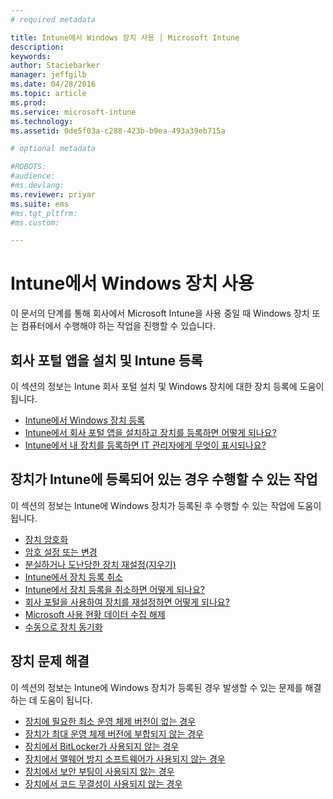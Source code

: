 ```yaml
---
# required metadata

title: Intune에서 Windows 장치 사용 | Microsoft Intune
description:
keywords:
author: Staciebarker
manager: jeffgilb
ms.date: 04/28/2016
ms.topic: article
ms.prod:
ms.service: microsoft-intune
ms.technology:
ms.assetid: 0de5f03a-c288-423b-b9ea-493a39eb715a

# optional metadata

#ROBOTS:
#audience:
#ms.devlang:
ms.reviewer: priyar
ms.suite: ems
#ms.tgt_pltfrm:
#ms.custom:

---
```


# Intune에서 Windows 장치 사용

이 문서의 단계를 통해 회사에서 Microsoft Intune을 사용 중일 때 Windows 장치 또는 컴퓨터에서 수행해야 하는 작업을 진행할 수 있습니다.

## 회사 포털 앱을 설치 및 Intune 등록

이 섹션의 정보는 Intune 회사 포털 설치 및 Windows 장치에 대한 장치 등록에 도움이 됩니다.

- [Intune에서 Windows 장치 등록](enroll-your-device-in-intune-windows.md)</br>
- [Intune에서 회사 포털 앱을 설치하고 장치를 등록하면 어떻게 되나요?](what-happens-if-you-install-the-company-portal-app-and-enroll-your-device-in-intune-windows.md)</br>
- [Intune에서 내 장치를 등록하면 IT 관리자에게 무엇이 표시되나요?](what-can-your-it-administrator-see-when-you-enroll-your-device-in-intune-windows.md)

## 장치가 Intune에 등록되어 있는 경우 수행할 수 있는 작업

이 섹션의 정보는 Intune에 Windows 장치가 등록된 후 수행할 수 있는 작업에 도움이 됩니다.

- [장치 암호화](encrypt-your-device-windows.md)</br>
- [암호 설정 또는 변경](set-or-change-your-password-windows.md)</br>
- [분실하거나 도난당한 장치 재설정(지우기)](reset-erase-your-lost-or-stolen-device-windows.md)</br>
- [Intune에서 장치 등록 취소](unenroll-your-device-from-intune-windows.md)</br>
- [Intune에서 장치 등록을 취소하면 어떻게 되나요?](what-happens-if-you-unenroll-your-device-from-intune-windows.md)</br>
- [회사 포털을 사용하여 장치를 재설정하면 어떻게 되나요?](what-happens-if-you-reset-your-device-using-the-company-portal-windows.md)</br>
- [Microsoft 사용 현황 데이터 수집 해제](turn-off-microsoft-usage-data-collection-windows.md)</br>
- [수동으로 장치 동기화](sync-your-device-manually-windows.md)

## 장치 문제 해결

이 섹션의 정보는 Intune에 Windows 장치가 등록된 경우 발생할 수 있는 문제를 해결하는 데 도움이 됩니다.

- [장치에 필요한 최소 운영 체제 버전이 없는 경우](device-doesnt-have-the-required-minimum-operating-system-version-windows.md)</br>
- [장치가 최대 운영 체제 버전에 부합되지 않는 경우](device-doesnt-comply-with-maximum-operating-system-version-windows.md)</br>
- [장치에서 BitLocker가 사용되지 않는 경우](device-doesnt-have-bitlocker-enabled-windows.md)</br>
- [장치에서 맬웨어 방지 소프트웨어가 사용되지 않는 경우](device-doesnt-have-antimalware-software-enabled-windows.md)</br>
- [장치에서 보안 부팅이 사용되지 않는 경우](device-doesnt-have-secure-boot-enabled-windows.md)</br>
- [장치에서 코드 무결성이 사용되지 않는 경우](device-doesnt-have-code-integrity-enabled-windows.md)




<!--HONumber=Jun16_HO1-->



